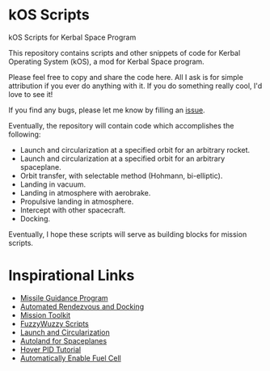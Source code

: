 # kOS Scripts
kOS Scripts for Kerbal Space Program

This repository contains scripts and other snippets of code for Kerbal Operating System (kOS), a mod for Kerbal Space program.

Please feel free to copy and share the code here.  All I ask is for simple attribution if you ever do anything with it.  If you do something really cool, I'd love to see it!

If you find any bugs, please let me know by filling an [issue](https://github.com/Nick2253/kOS-scripts/issues).

Eventually, the repository will contain code which accomplishes the following:
- Launch and circularization at a specified orbit for an arbitrary rocket.
- Launch and circularization at a specified orbit for an arbitrary spaceplane.
- Orbit transfer, with selectable method (Hohmann, bi-elliptic).
- Landing in vacuum.
- Landing in atmosphere with aerobrake.
- Propulsive landing in atmosphere.
- Intercept with other spacecraft.
- Docking.

Eventually, I hope these scripts will serve as building blocks for mission scripts.

# Inspirational Links
- [Missile Guidance Program](https://www.reddit.com/r/KerbalSpaceProgram/comments/2bt9r6/kos_my_new_missile_guidance_program_is_accurate/)
- [Automated Rendezvous and Docking](https://www.reddit.com/r/Kos/comments/2n78zf/i_finally_did_it_automated_rendezvous_and_docking/)
- [Mission Toolkit](http://kos.wikia.com/wiki/Mission_toolkit_v3)
- [FuzzyWuzzy Scripts](https://github.com/FuzzyWuzzie/kOS)
- [Launch and Circularization](https://www.reddit.com/r/Kos/comments/2v1t7c/launch_circularization_script/)
- [Autoland for Spaceplanes](https://www.reddit.com/r/Kos/comments/2m95li/autoland_for_spaceplanes/)
- [Hover PID Tutorial](https://www.reddit.com/r/Kos/comments/3bgh32/hover_pid_tutorial/)
- [Automatically Enable Fuel Cell](http://forum.kerbalspaceprogram.com/index.php?/topic/61827-11-kos-scriptable-autopilot-system-v0201-2016515/&page=147#comment-2284400)
